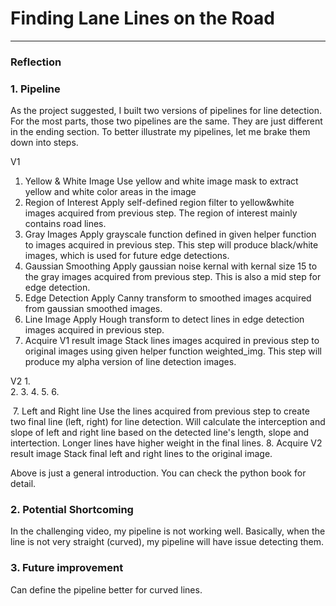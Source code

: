 # **Finding Lane Lines on the Road** 

---

### Reflection

### 1. Pipeline

As the project suggested, I built two versions of pipelines for line detection. For the most parts, those two pipelines are the same. They are just different in the ending section. To better illustrate my pipelines, let me brake them down into steps.

V1
  1. Yellow & White Image 
      Use yellow and white image mask to extract yellow and white color areas in the image
  2. Region of Interest
      Apply self-defined region filter to yellow&white images acquired from previous step. The region of interest mainly contains road lines.
  3. Gray Images
      Apply grayscale function defined in given helper function to images acquired in previous step. This step will produce black/white images, which is used for future edge detections.
  4. Gaussian Smoothing
      Apply gaussian noise kernal with kernal size 15 to the gray images acquired from previous step. This is also a mid step for edge detection.
  5. Edge Detection
      Apply Canny transform to smoothed images acquired from gaussian smoothed images.
  6. Line Image
      Apply Hough transform to detect lines in edge detection images acquired in previous step.
  7. Acquire V1 result image
      Stack lines images acquired in previous step to original images using given helper function weighted_img. This step will produce my alpha version of line detection images.
      
V2 
  1.  
  2. 
  3. 
  4. 
  5. 
  6. 
      
  7. Left and Right line
      Use the lines acquired from previous step to create two final line (left, right) for line detection. Will calculate the interception and slope of left and right line based on the detected line's length, slope and intertection. Longer lines have higher weight in the final lines.
  8. Acquire V2 result image
      Stack final left and right lines to the original image.
      
 Above is just a general introduction. You can check the python book for detail.
 

### 2. Potential Shortcoming

  In the challenging video, my pipeline is not working well. Basically, when the line is not very straight (curved), my pipeline will have issue detecting them.


### 3. Future improvement

  Can define the pipeline better for curved lines.

